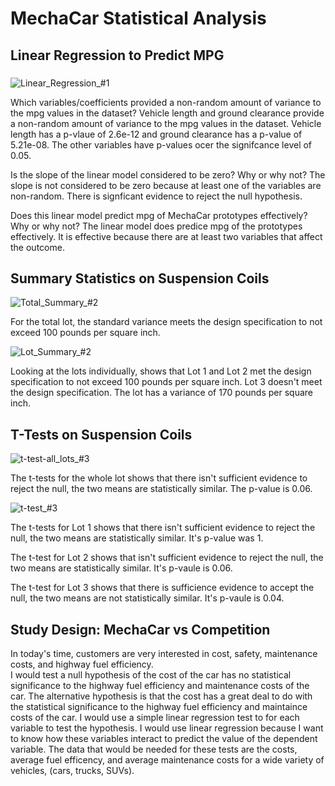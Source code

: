 # MechaCar Statistical Analysis

## Linear Regression to Predict MPG

### 

![Linear_Regression_#1](https://user-images.githubusercontent.com/86331812/146680455-7b78b581-2d88-43b5-b9e8-1bd83fef949b.png)

Which variables/coefficients provided a non-random amount of variance to the mpg values in the dataset?
Vehicle length and ground clearance provide a non-random amount of variance to the mpg values in the dataset.  Vehicle length has a p-vlaue of 2.6e-12 and ground clearance has a p-value of 5.21e-08.  The other variables have p-values ocer the signifcance level of 0.05. 

Is the slope of the linear model considered to be zero? Why or why not?
The slope is not considered to be zero because at least one of the variables are non-random.  There is signficant evidence to reject the null hypothesis.


Does this linear model predict mpg of MechaCar prototypes effectively? Why or why not?
The linear model does predice mpg of the prototypes effectively.  It is effective because there are at least two variables that affect the outcome.



## Summary Statistics on Suspension Coils

![Total_Summary_#2](https://user-images.githubusercontent.com/86331812/146681769-c6e4889e-e6d9-4c87-9660-4d67b9a7c778.png)

For the total lot, the standard variance meets the design specification to not exceed 100 pounds per square inch. 

![Lot_Summary_#2](https://user-images.githubusercontent.com/86331812/146681952-81971ccb-3ec1-4a2f-880a-ed3be8759eb7.png)

Looking at the lots individually, shows that Lot 1 and Lot 2 met the design specification to not exceed 100 pounds per square inch.  Lot 3 doesn't meet the design specification.  The lot has a variance of 170 pounds per square inch. 



## T-Tests on Suspension Coils

![t-test-all_lots_#3](https://user-images.githubusercontent.com/86331812/146683179-6f7194fd-b2ca-42c9-bdd5-0ec2a2f0f0e6.png)

The t-tests for the whole lot shows that there isn't sufficient evidence to reject the null, the two means are statistically similar.  The p-value is 0.06.

![t-test_#3](https://user-images.githubusercontent.com/86331812/146683127-12a176c3-e218-4b3e-9ed5-1f89ac18c104.png)

The t-tests for Lot 1 shows that there isn't sufficient evidence to reject the null, the two means are statistically similar.  It's p-value was 1.

The t-test for Lot 2 shows that isn't sufficient evidence to reject the null, the two means are statistically similar.  It's p-vaule is 0.06.

The t-test for Lot 3 shows that there is sufficience evidence to accept the null, the two means are not statistically similar.  It's p-vaule is 0.04. 



## Study Design: MechaCar vs Competition

In today's time, customers are very interested in cost, safety, maintenance costs, and highway fuel efficiency.  
I would test a null hypothesis of the cost of the car has no statistical significance to the highway fuel efficiency and maintenance costs of the car.  The alternative hypothesis is that the cost has a great deal to do with the statistical significance to the highway fuel efficiency and maintaince costs of the car. 
I would use a simple linear regression test to for each variable to test the hypothesis. I would use linear regression because I want to know how these variables interact to predict the value of the dependent variable.
The data that would be needed for these tests are the costs, average fuel efficency, and average maintenance costs for a wide variety of vehicles, (cars, trucks, SUVs). 
